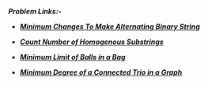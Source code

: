 ***Problem Links:-***

- [***Minimum Changes To Make Alternating Binary String***](https://leetcode.com/contest/weekly-contest-228/problems/minimum-changes-to-make-alternating-binary-string/)

- [***Count Number of Homogenous Substrings***](https://leetcode.com/contest/weekly-contest-228/problems/count-number-of-homogenous-substrings/)

- [***Minimum Limit of Balls in a Bag***](https://leetcode.com/contest/weekly-contest-228/problems/minimum-limit-of-balls-in-a-bag/)

- [***Minimum Degree of a Connected Trio in a Graph***](https://leetcode.com/contest/weekly-contest-228/problems/minimum-degree-of-a-connected-trio-in-a-graph/)